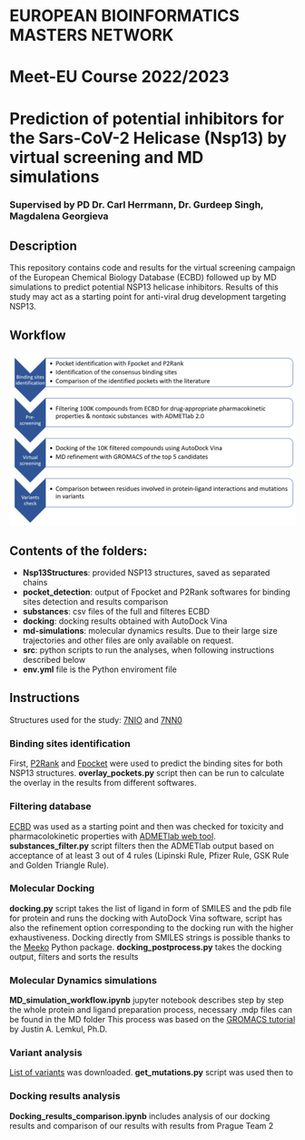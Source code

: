# EUROPEAN BIOINFORMATICS MASTERS NETWORK
# Meet-EU Course 2022/2023
# Prediction of potential inhibitors for the Sars-CoV-2 Helicase (Nsp13) by virtual screening and MD simulations
### Supervised by PD Dr. Carl Herrmann, Dr. Gurdeep Singh, Magdalena Georgieva

## Description 
This repository contains code and results for the virtual screening campaign of the European Chemical Biology Database (ECBD) followed up by MD simulations to predict potential NSP13 helicase inhibitors. Results of this study may act as a starting point for anti-viral drug development targeting NSP13.

## Workflow
![Workflow](workflow.png)

## Contents of the folders:

* **Nsp13Structures**: provided NSP13 structures, saved as separated chains
* **pocket_detection**: output of Fpocket and P2Rank softwares for binding sites detection and results comparison
* **substances**: csv files of the full and filteres ECBD 
* **docking**: docking results obtained with AutoDock Vina 
* **md-simulations**: molecular dynamics results. Due to their large size trajectories and other files are only available on request.
* **src**: python scripts to run the analyses, when following instructions described below
* **env.yml** file is the Python enviroment file

## Instructions 
Structures used for the study: [7NIO](https://www.rcsb.org/structure/7NIO) and [7NN0](https://www.rcsb.org/structure/7NN0)
### Binding sites identification
First, [P2Rank](https://github.com/rdk/p2rank) and [Fpocket](https://github.com/Discngine/fpocket) were used to predict the binding sites for both NSP13 structures. 
**overlay_pockets.py** script then can be run to calculate the overlay in the results from different softwares.
### Filtering database
[ECBD](https://ecbd.eu/) was used as a starting point and then was checked for toxicity and pharmacolokinetic properties with [ADMETlab web tool](https://admetmesh.scbdd.com/). 
**substances_filter.py** script filters then the ADMETlab output based on acceptance of at least 3 out of 4 rules (Lipinski Rule, Pfizer Rule, GSK Rule and Golden Triangle Rule).
### Molecular Docking
**docking.py** script takes the list of ligand in form of SMILES and the pdb file for protein and runs the docking with AutoDock Vina software, script has also the refinement option corresponding to the docking run with the higher exhaustiveness. Docking directly from SMILES strings is possible thanks to the [Meeko](https://www.blopig.com/blog/2022/08/meeko-docking-straight-from-smiles-string/) Python package.
**docking_postprocess.py** takes the docking output, filters and sorts the results 
### Molecular Dynamics simulations
**MD_simulation_workflow.ipynb** jupyter notebook describes step by step the whole protein and ligand preparation process, necessary .mdp files can be found in the MD folder
This process was based on the [GROMACS tutorial](http://www.mdtutorials.com/gmx/complex/index.html) by Justin A. Lemkul, Ph.D.
### Variant analysis
[List of variants](https://www.ncbi.nlm.nih.gov/sars-cov-2/) was downloaded. 
**get_mutations.py** script was used then to 
### Docking results analysis
**Docking_results_comparison.ipynb** includes analysis of our docking results and comparison of our results with results from Prague Team 2

